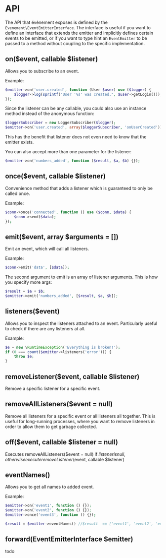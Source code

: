 # API

The API that événement exposes is defined by the
`Evenement\EventEmitterInterface`. The interface is useful if you want to
define an interface that extends the emitter and implicitly defines certain
events to be emitted, or if you want to type hint an `EventEmitter` to be
passed to a method without coupling to the specific implementation.

## on($event, callable $listener)

Allows you to subscribe to an event.

Example:

```php
$emitter->on('user.created', function (User $user) use ($logger) {
    $logger->log(sprintf("User '%s' was created.", $user->getLogin()));
});
```

Since the listener can be any callable, you could also use an instance method
instead of the anonymous function:

```php
$loggerSubscriber = new LoggerSubscriber($logger);
$emitter->on('user.created', array($loggerSubscriber, 'onUserCreated'));
```

This has the benefit that listener does not even need to know that the emitter
exists.

You can also accept more than one parameter for the listener:

```php
$emitter->on('numbers_added', function ($result, $a, $b) {});
```

## once($event, callable $listener)

Convenience method that adds a listener which is guaranteed to only be called
once.

Example:

```php
$conn->once('connected', function () use ($conn, $data) {
    $conn->send($data);
});
```

## emit($event, array $arguments = [])

Emit an event, which will call all listeners.

Example:

```php
$conn->emit('data', [$data]);
```

The second argument to emit is an array of listener arguments. This is how you
specify more args:

```php
$result = $a + $b;
$emitter->emit('numbers_added', [$result, $a, $b]);
```

## listeners($event)

Allows you to inspect the listeners attached to an event. Particularly useful
to check if there are any listeners at all.

Example:

```php
$e = new \RuntimeException('Everything is broken!');
if (0 === count($emitter->listeners('error'))) {
    throw $e;
}
```

## removeListener($event, callable $listener)

Remove a specific listener for a specific event.

## removeAllListeners($event = null)

Remove all listeners for a specific event or all listeners all together. This
is useful for long-running processes, where you want to remove listeners in
order to allow them to get garbage collected.


## off($event, callable $listener = null)

Executes removeAllListeners($event = null) if $listener is null, otherwise 
execute removeListener($event, callable $listener)

## eventNames()

Allows you to get all names to added event.

Example:

```php
$emitter->on('event1', function () {});
$emitter->on('event2', function () {});
$emitter->once('event3', function () {});

$result = $emitter->eventNames() //$result  == ['event1', 'event2', 'event3'] 
```

## forward(EventEmitterInterface $emitter)

todo
